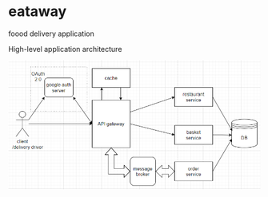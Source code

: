# eataway
foood delivery application


High-level application architecture


![alt text](https://github.com/i-yashar/eataway-k8s/blob/main/api-gateway/eataway-architecture.png)
